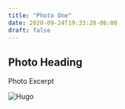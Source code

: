 ```yaml
---
title: "Photo One"
date: 2020-09-24T19:33:28-06:00
draft: false
---
```


## Photo Heading

Photo Excerpt 

![Hugo](https://placehold.it/500/300)
